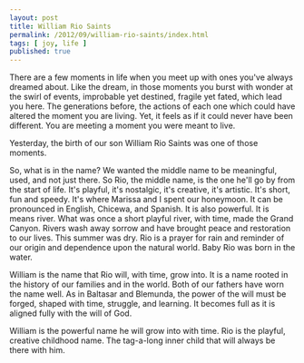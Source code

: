 ```yaml
---
layout: post
title: William Rio Saints
permalink: /2012/09/william-rio-saints/index.html
tags: [ joy, life ]
published: true
---
```


There are a few moments in life when you meet up with ones you've always dreamed about. Like the dream, in those moments you burst with wonder at the swirl of events, improbable yet destined, fragile yet fated, which lead you here. The generations before, the actions of each one which could have altered the moment you are living. Yet, it feels as if it could never have been different. You are meeting a moment you were meant to live.

Yesterday, the birth of our son William Rio Saints was one of those moments.

So, what is in the name? We wanted the middle name to be meaningful, used, and not just there. So Rio, the middle name, is the one he'll go by from the start of life. It's playful, it's nostalgic, it's creative, it's artistic. It's short, fun and speedy. It's where Marissa and I spent our honeymoon. It can be pronounced in English, Chicewa, and Spanish. It is also powerful. It is means river. What was once a short playful river, with time, made the Grand Canyon. Rivers wash away sorrow and have brought peace and restoration to our lives. This summer was dry. Rio is a prayer for rain and reminder of our origin and dependence upon the natural world. Baby Rio was born in the water.

William is the name that Rio will, with time, grow into. It is a name rooted in the history of our families and in the world. Both of our fathers have worn the name well. As in Baltasar and Blemunda, the power of the will must be forged, shaped with time, struggle, and learning. It becomes full as it is aligned fully with the will of God.

William is the powerful name he will grow into with time. Rio is the playful, creative childhood name. The tag-a-long inner child that will always be there with him.
